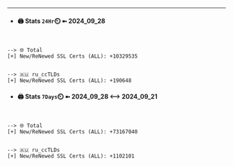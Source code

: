 

---
- #### 🖨️ **Stats** `24Hr`⏲️ ➼ 2024_09_28
```console


--> 🌐 Total
[+] New/ReNewed SSL Certs (ALL): +10329535


--> 🇷🇺 ru_ccTLDs
[+] New/ReNewed SSL Certs (ALL): +190648

```

- #### 🖨️ **Stats** `7Days`⏲️ ➼ 2024_09_28 <--> 2024_09_21
```console


--> 🌐 Total
[+] New/ReNewed SSL Certs (ALL): +73167040


--> 🇷🇺 ru_ccTLDs
[+] New/ReNewed SSL Certs (ALL): +1102101

```


